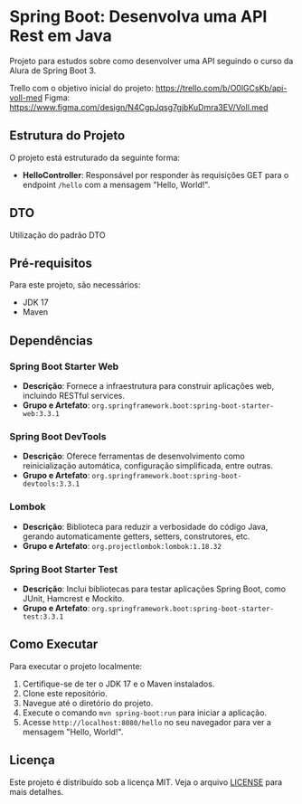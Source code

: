 # Spring Boot: Desenvolva uma API Rest em Java

Projeto para estudos sobre como desenvolver uma API seguindo o curso da Alura de Spring Boot 3.

Trello com o objetivo inicial do projeto: https://trello.com/b/O0lGCsKb/api-voll-med
Figma: https://www.figma.com/design/N4CgpJqsg7gjbKuDmra3EV/Voll.med

## Estrutura do Projeto

O projeto está estruturado da seguinte forma:

- **HelloController**: Responsável por responder às requisições GET para o endpoint `/hello` com a mensagem "Hello, World!".
## DTO
Utilização do padrão DTO

## Pré-requisitos

Para este projeto, são necessários:

- JDK 17
- Maven

## Dependências

### Spring Boot Starter Web

- **Descrição**: Fornece a infraestrutura para construir aplicações web, incluindo RESTful services.
- **Grupo e Artefato**: `org.springframework.boot:spring-boot-starter-web:3.3.1`

### Spring Boot DevTools

- **Descrição**: Oferece ferramentas de desenvolvimento como reinicialização automática, configuração simplificada, entre outras.
- **Grupo e Artefato**: `org.springframework.boot:spring-boot-devtools:3.3.1`

### Lombok

- **Descrição**: Biblioteca para reduzir a verbosidade do código Java, gerando automaticamente getters, setters, construtores, etc.
- **Grupo e Artefato**: `org.projectlombok:lombok:1.18.32`

### Spring Boot Starter Test

- **Descrição**: Inclui bibliotecas para testar aplicações Spring Boot, como JUnit, Hamcrest e Mockito.
- **Grupo e Artefato**: `org.springframework.boot:spring-boot-starter-test:3.3.1`

## Como Executar

Para executar o projeto localmente:

1. Certifique-se de ter o JDK 17 e o Maven instalados.
2. Clone este repositório.
3. Navegue até o diretório do projeto.
4. Execute o comando `mvn spring-boot:run` para iniciar a aplicação.
5. Acesse `http://localhost:8080/hello` no seu navegador para ver a mensagem "Hello, World!".

## Licença

Este projeto é distribuído sob a licença MIT. Veja o arquivo [LICENSE](LICENSE) para mais detalhes.

